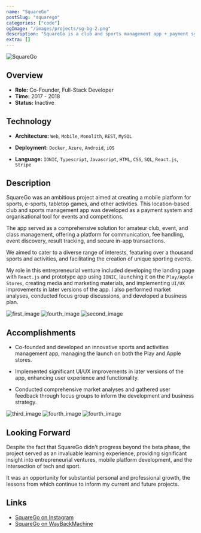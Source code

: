 ```yaml
---
name: "SquareGo"
postSlug: "squarego"
categories: ["code"]
ogImage: "/images/projects/sg-bg-2.png"
description: "SquareGo is a club and sports management app + payment system"
extra: []
---
```


![SquareGo](/images/projects/squarego-banner-3.png)

## Overview

- **Role:** Co-Founder, Full-Stack Developer
- **Time:** 2017 - 2018
- **Status:** Inactive

## Technology

- **Architecture:** `Web`, `Mobile`, `Monolith`, `REST`, `MySQL`

- **Deployment:** `Docker`, `Azure`, `Android`, `iOS`

- **Language:** `IONIC`, `Typescript`, `Javascript`, `HTML`, `CSS`, `SQL`, `React.js`, `Stripe`

## Description

SquareGo was an ambitious project aimed at creating a mobile platform for sports, e-sports, tabletop games, and other activities. This location-based club and sports management app was developed as a payment system and organisational tool for events and competitions.

The app served as a comprehensive solution for amateur club, event, and class management, offering a platform for communication, fee handling, event discovery, result tracking, and secure in-app transactions.

We aimed to cater to a diverse range of interests, featuring over a thousand sports and activities, and facilitating the creation of unique sporting events.

My role in this entrepreneurial venture included developing the landing page with `React.js` and prototype app using `IONIC`, launching it on the `Play/Apple Stores`, creating media and marketing materials, and implementing `UI/UX` improvements in later versions of the app. I also performed market analyses, conducted focus group discussions, and developed a business plan.

<div class="gap-8 columns-2">
<img class="w-100 mb-6 rounded-2" src="/images/projects/squarego/app1.png" alt="first_image">
<img class="w-100 rounded-2" src="/images/projects/squarego/marketing-1.jpg" alt="fourth_image">
<img class="w-100 rounded-2" src="/images/projects/squarego/app2.png" alt="second_image">
</div>

## Accomplishments

- Co-founded and developed an innovative sports and activities management app, managing the launch on both the Play and Apple stores.

- Implemented significant UI/UX improvements in later versions of the app, enhancing user experience and functionality.

- Conducted comprehensive market analyses and gathered user feedback through focus groups to inform the development and business strategy.

<div class="gap-8 columns-3 mt-8">
<img class="w-100 mt-4 rounded-2" src="/images/projects/squarego/app3.png" alt="third_image">
<img class="w-100 rounded-2" src="/images/projects/squarego/app3.jpg" alt="fourth_image">
<img class="w-100 rounded-2" src="/images/projects/squarego/logo.jpg" alt="fourth_image">
</div>

## Looking Forward

Despite the fact that SquareGo didn't progress beyond the beta phase, the project served as an invaluable learning experience, providing significant insight into entrepreneurial ventures, mobile platform development, and the intersection of tech and sport.

It was an opportunity for substantial personal and professional growth, the lessons from which continue to inform my current and future projects.

## Links

- [SquareGo on Instagram](https://www.instagram.com/squaregoapp/)
- [SquareGo on WayBackMachine](https://web.archive.org/web/20180117182438/http://squarego.net/)
